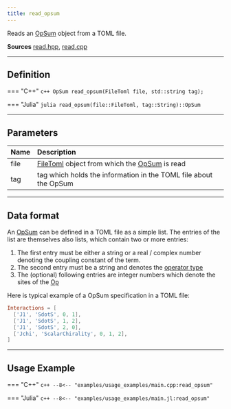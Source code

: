 ```yaml
---
title: read_opsum
---
```


Reads an [OpSum](../operators/opsum.md) object from a TOML file.

**Sources** [read.hpp](https://github.com/awietek/xdiag/blob/main/xdiag/io/read.hpp), [read.cpp](https://github.com/awietek/xdiag/blob/main/xdiag/io/read.cpp)

---

## Definition


=== "C++"
	```c++
	OpSum read_opsum(FileToml file, std::string tag);
	```
	
=== "Julia"
	```julia
	read_opsum(file::FileToml, tag::String)::OpSum
	```

---

## Parameters

| Name | Description                                                                           |   |
|:-----|:--------------------------------------------------------------------------------------|---|
| file | [FileToml](file_toml.md) object from which the [OpSum](../operators/opsum.md) is read |   |
| tag  | tag which holds the information in the TOML file about the OpSum                      |   |

---

## Data format

An [OpSum](../operators/opsum.md) can be defined in a TOML file as a simple list. The entries of the list are themselves also lists, which contain two or more entries:

1. The first entry must be either a string or a real / complex number denoting the coupling constant of the term.
2. The second entry must be a string and denotes the [operator type](../operators/operator_types.md)
3. The (optional) following entries are integer numbers which denote the sites of the [Op](../operators/op.md)

Here is typical example of a OpSum specification in a TOML file:

```toml
Interactions = [
  ['J1', 'SdotS', 0, 1],
  ['J1', 'SdotS', 1, 2],
  ['J1', 'SdotS', 2, 0],
  ['Jchi', 'ScalarChirality', 0, 1, 2],
]
```

---

## Usage Example

=== "C++"
	```c++
	--8<-- "examples/usage_examples/main.cpp:read_opsum"
	```

=== "Julia"
	```c++
	--8<-- "examples/usage_examples/main.jl:read_opsum"
	```

